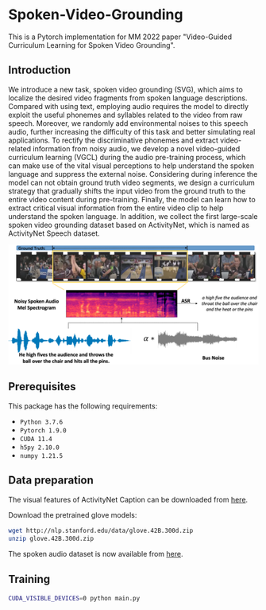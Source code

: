 # Spoken-Video-Grounding
This is a Pytorch implementation for MM 2022 paper "Video-Guided Curriculum Learning for Spoken Video Grounding".

## Introduction
We introduce a new task, spoken video grounding (SVG), which aims to localize the desired video fragments from spoken language descriptions. Compared with using text, employing audio requires the model to directly exploit the useful phonemes and syllables related to the video from raw speech. Moreover, we randomly add environmental noises to this speech audio, further increasing the difficulty of this task and better simulating real applications. To rectify the discriminative phonemes and extract video-related information from noisy audio, we develop a novel video-guided curriculum learning (VGCL) during the audio pre-training process, which can make use of the vital visual perceptions to help understand the spoken language and suppress the external noise. Considering during inference the model can not obtain ground truth video segments, we design a curriculum strategy that gradually shifts the input video from the ground truth to the entire video content during pre-training. Finally, the model can learn how to extract critical visual information from the entire video clip to help understand the spoken language. In addition, we collect the first large-scale spoken video grounding dataset based on ActivityNet, which is named as ActivityNet Speech dataset.


![SVG](figs/task_demo.png)


## Prerequisites

This package has the following requirements:

* `Python 3.7.6`
* `Pytorch 1.9.0`
* `CUDA 11.4`
* `h5py 2.10.0` 
* `numpy 1.21.5`

## Data preparation
The visual features of ActivityNet Caption can be downloaded from [here](https://cs.stanford.edu/people/ranjaykrishna/densevid/).

Download the pretrained glove models:

```bash
wget http://nlp.stanford.edu/data/glove.42B.300d.zip
unzip glove.42B.300d.zip
```

The spoken audio dataset is now available from [here](https://drive.google.com/file/d/11f6sC94Swov_opNfpleTlVGyLJDFS5IW/view?usp=sharing). 


## Training
```bash
CUDA_VISIBLE_DEVICES=0 python main.py
```


